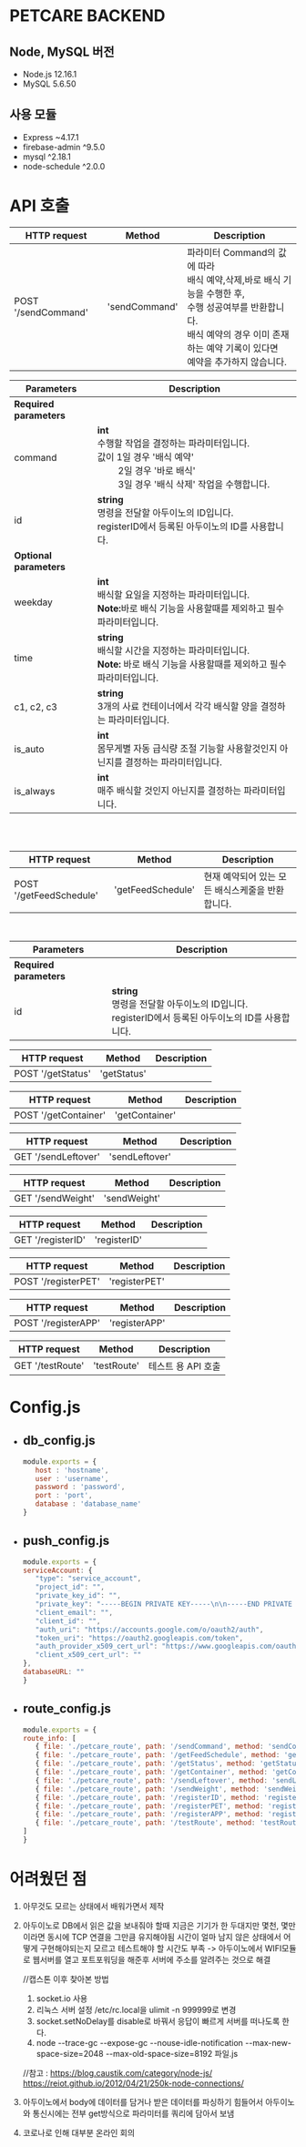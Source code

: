 # PETCARE BACKEND
## Node, MySQL 버전
- Node.js 12.16.1
- MySQL 5.6.50

## 사용 모듈
- Express ~4.17.1
- firebase-admin ^9.5.0
- mysql ^2.18.1
- node-schedule ^2.0.0

# API 호출
   |HTTP request|Method|Description|
   |----|---------|-----------|
   |POST '/sendCommand'|'sendCommand'|파라미터 Command의 값에 따라 <br>배식 예약,삭제,바로 배식 기능을 수행한 후,<br> 수행 성공여부를 반환합니다.<br>배식 예약의 경우 이미 존재하는 예약 기록이 있다면<br> 예약을 추가하지 않습니다.|

   |Parameters|Description|
   |----------|-----------|
   |<b>Required parameters<b>||
   |command|<b>int</b><br>수행할 작업을 결정하는 파라미터입니다.<br>값이 1일 경우 '배식 예약'<br>&emsp;&emsp;&nbsp;2일 경우 '바로 배식'<br>&emsp;&emsp;&nbsp;3일 경우 '배식 삭제' 작업을 수행합니다.|
   |id|<b>string</b><br>명령을 전달할 아두이노의 ID입니다.<br> registerID에서 등록된 아두이노의 ID를 사용합니다.|
   |<b>Optional parameters</b>|
   |weekday|<b>int</b><br> 배식할 요일을 지정하는 파라미터입니다.<br> <b>Note:</b>바로 배식 기능을 사용할때를 제외하고 필수 파라미터입니다.|
   |time|<b>string</b><br> 배식할 시간을 지정하는 파라미터입니다.<br><b>Note:</b> 바로 배식 기능을 사용할때를 제외하고 필수 파라미터입니다.|
   |c1, c2, c3|<b>string</b><br>3개의 사료 컨테이너에서 각각 배식할 양을 결정하는 파라미터입니다.|
   |is_auto|<b>int</b><br> 몸무게별 자동 급식량 조절 기능할 사용할것인지 아닌지를 결정하는 파라미터입니다.|
   |is_always|<b>int</b><br> 매주 배식할 것인지 아닌지를 결정하는 파라미터입니다.|

   <br>
   <br>

   |HTTP request|Method|Description|
   |----|---------|-----------|
   |POST '/getFeedSchedule'|'getFeedSchedule'|현재 예약되어 있는 모든 배식스케줄을 반환합니다.|
   
   <br>

   |Parameters|Description|
   |----------|-----------|
   |<b>Required parameters<b>||
   |id|<b>string</b><br>명령을 전달할 아두이노의 ID입니다.<br> registerID에서 등록된 아두이노의 ID를 사용합니다.|

   |HTTP request|Method|Description|
   |----|---------|-----------|
   |POST '/getStatus'|'getStatus'||

   |HTTP request|Method|Description|
   |----|---------|-----------|
   |POST '/getContainer'|'getContainer'||

   |HTTP request|Method|Description|
   |----|---------|-----------|
   |GET '/sendLeftover'|'sendLeftover'||

   |HTTP request|Method|Description|
   |----|---------|-----------|
   |GET '/sendWeight'|'sendWeight'||

   |HTTP request|Method|Description|
   |----|---------|-----------|
   |GET '/registerID'|'registerID'||

   |HTTP request|Method|Description|
   |----|---------|-----------|
   |POST '/registerPET'|'registerPET'||

   |HTTP request|Method|Description|
   |----|---------|-----------|
   |POST '/registerAPP'|'registerAPP'||

   |HTTP request|Method|Description|
   |----|---------|-----------|
   |GET '/testRoute'|'testRoute'|테스트 용 API 호출|

# Config.js
 - <h2>db_config.js</h2>

   ```javascript   
   module.exports = {
      host : 'hostname',
      user : 'username',
      password : 'password',
      port : 'port',
      database : 'database_name'
   }
   ```

- <h2>push_config.js</h2>

   ```javascript
   module.exports = {
   serviceAccount: {
      "type": "service_account",
      "project_id": "",
      "private_key_id": "",
      "private_key": "-----BEGIN PRIVATE KEY-----\n\n-----END PRIVATE KEY-----\n",
      "client_email": "",
      "client_id": "",
      "auth_uri": "https://accounts.google.com/o/oauth2/auth",
      "token_uri": "https://oauth2.googleapis.com/token",
      "auth_provider_x509_cert_url": "https://www.googleapis.com/oauth2/v1/certs",
      "client_x509_cert_url": ""
   },
   databaseURL: ""
   }
   ```

- <h2>route_config.js</h2>

   ```javascript
   module.exports = {
   route_info: [
      { file: './petcare_route', path: '/sendCommand', method: 'sendCommand', type: 'post' },
      { file: './petcare_route', path: '/getFeedSchedule', method: 'getFeedSchedule', type: 'post' },
      { file: './petcare_route', path: '/getStatus', method: 'getStatus', type: 'post' },
      { file: './petcare_route', path: '/getContainer', method: 'getContainer', type: 'post' },
      { file: './petcare_route', path: '/sendLeftover', method: 'sendLeftover', type: 'get' },
      { file: './petcare_route', path: '/sendWeight', method: 'sendWeight', type: 'get' },
      { file: './petcare_route', path: '/registerID', method: 'registerID', type: 'get' },
      { file: './petcare_route', path: '/registerPET', method: 'registerPET', type: 'post' },
      { file: './petcare_route', path: '/registerAPP', method: 'registerAPP', type: 'post' },
      { file: './petcare_route', path: '/testRoute', method: 'testRoute', type: 'get' },
   ]
   }
   ```
# 어려웠던 점
   1. 아무것도 모르는 상태에서 배워가면서 제작

   2. 아두이노로 DB에서 읽은 값을 보내줘야 할때
      지금은 기기가 한 두대지만 몇천, 몇만이라면 동시에 TCP 연결을 그만큼 유지해야됨
      시간이 얼마 남지 않은 상태에서 어떻게 구현해야되는지 모르고 테스트해야 할 시간도 부족
      -> 아두이노에서 WIFI모듈로 웹서버를 열고 포트포워딩을 해준후 서버에 주소를 알려주는 것으로 해결

      //캡스톤 이후 찾아본 방법
      1. socket.io 사용 
      2. 리눅스 서버 설정 /etc/rc.local을 ulimit -n 999999로 변경
      3. socket.setNoDelay를 disable로 바꿔서 응답이 빠르게 서버를 떠나도록 한다.
      4. node --trace-gc --expose-gc --nouse-idle-notification --max-new-space-size=2048 --max-old-space-size=8192 파일.js

      //참고 : https://blog.caustik.com/category/node-js/
               https://reiot.github.io/2012/04/21/250k-node-connections/

   3. 아두이노에서 body에 데이터를 담거나 받은 데이터를 파싱하기 힘들어서 
      아두이노와 통신시에는 전부 get방식으로 파라미터를 쿼리에 담아서 보냄

   4. 코로나로 인해 대부분 온라인 회의
    